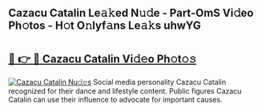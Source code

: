 ## Cazacu Catalin Le𝚊𝚔ed N𝚞𝚍e - Part-OmS Vi𝚍eo Ph𝚘tos - H𝚘t O𝚗lyf𝚊ns Le𝚊𝚔s uhwYG

# <h2><a href="http://hf5j8l.feru.top/?c=Cazacu+Catalin">🔗 👉 🔴 Cazacu Catalin Vi𝚍𝚎o Ph𝚘t𝚘𝚜</a></h2>

[![Cazacu Catalin Nu𝚍𝚎s](https://i.imgur.com/0TWrTi3.gif)](http://hf5j8l.feru.top/?c=Cazacu+Catalin)
Social media personality Cazacu Catalin recognized for their dance and lifestyle content. Public figures Cazacu Catalin can use their influence to advocate for important causes. 
